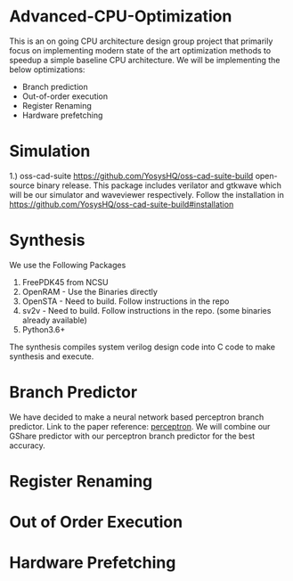 # Advanced-CPU-Optimization

This is an on going CPU architecture design group project that primarily focus on implementing modern state of the art optimization methods to speedup a simple baseline CPU architecture.
We will be implementing the below optimizations:
- Branch prediction
- Out-of-order execution
- Register Renaming
- Hardware prefetching

# Simulation

1.) oss-cad-suite https://github.com/YosysHQ/oss-cad-suite-build open-source binary release.
This package includes verilator and gtkwave which will be our simulator and waveviewer respectively.
Follow the installation in https://github.com/YosysHQ/oss-cad-suite-build#installation

# Synthesis

We use the Following Packages
1) FreePDK45 from NCSU
2) OpenRAM - Use the Binaries directly
3) OpenSTA - Need to build. Follow instructions in the repo
4) sv2v - Need to build. Follow instructions in the repo. (some binaries already available)
5) Python3.6+

The synthesis compiles system verilog design code into C code to make synthesis and execute.


# Branch Predictor

We have decided to make a neural network based perceptron branch predictor. Link to the paper reference: [perceptron](https://www.cs.utexas.edu/~lin/papers/hpca01.pdf).
We will combine our GShare predictor with our perceptron branch predictor for the best accuracy.

# Register Renaming

# Out of Order Execution

# Hardware Prefetching



